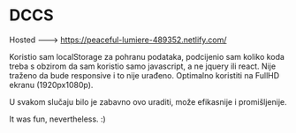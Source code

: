 # DCCS
Hosted ---> https://peaceful-lumiere-489352.netlify.com/


Koristio sam localStorage za pohranu podataka, podcijenio sam koliko koda treba s obzirom
da sam koristio samo javascript, a ne jquery ili react. Nije traženo da bude responsive i to nije urađeno. Optimalno koristiti na FullHD ekranu (1920px1080p).

U svakom slučaju bilo je zabavno ovo uraditi, može efikasnije i promišljenije.

It was fun, nevertheless. :)
